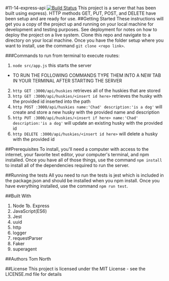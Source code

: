 #11-14-express-api [![Build Status](https://travis-ci.com/tnorth93/11-14-express-api.svg?branch=master)](https://travis-ci.com/tnorth93/11-14-express-api)
This project is a server that has been built using express). HTTP methods GET, PUT, POST, and DELETE
have been setup and are ready for use.
##Getting Started
These instructions will get you a copy of the project up and running on your local machine for development and testing purposes. See deployment for notes on how to deploy the project on a live system.
Clone this repo and navigate to a directory on your local machine. Once you have the folder setup where you want to install, use
the command ```git clone <repo link>```.

###Commands to run from terminal to execute routes:
1. ```node src/app.js``` this starts the server
- TO RUN THE FOLLOWING COMMANDS TYPE THEM INTO A NEW TAB IN YOUR TERMINAL AFTER STARTING THE SERVER
2. ```http GET :3000/api/huskies``` retrieves all of the huskies that are stored
3. ```http GET :3000/api/huskies/<insert id here>``` retrieves the husky with the provided id inserted into the path
4. ```http POST :3000/api/huskies name:'Chad' description:'is a dog'``` will create and store a new husky with the provided name and description
5. ```http PUT :3000/api/huskies/<insert if here> name:'Chad' description:'is a dog'``` will update an existing husky with the provided id
6. ```http DELETE :3000/api/huskies/<insert id here>``` will delete a husky with the provided id

##Prerequisites
To install, you'll need a computer with access to the internet, your favorite text editor, your computer's terminal,
and npm installed. Once you have all of those things, use the command ```npm install``` to install all of the dependencies 
required to run the server.

##Running the tests
All you need to run the tests is jest which is included in the package.json and should be installed when you npm install.
Once you have everything installed, use the command ```npm run test```.

##Built With
1. Node
1b. Express
2. JavaScript(ES6)
3. Jest
4. uuid
5. http
6. logger
7. requestParser
8. Faker
9. superagent

##Authors
Tom North

##License
This project is licensed under the MIT License - see the LICENSE.md file for details